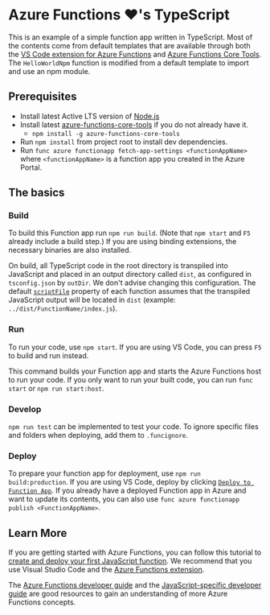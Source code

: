 # Azure Functions ❤️'s TypeScript 
This is an example of a simple function app written in TypeScript. Most of the contents come from default templates that are available through both the [VS Code extension for Azure Functions](https://code.visualstudio.com/tutorials/functions-extension/getting-started) and [Azure Functions Core Tools](https://www.npmjs.com/package/azure-functions-core-tools). The `HelloWorldNpm` function is modified from a default template to import and use an npm module.

## Prerequisites
  - Install latest Active LTS version of [Node.js](https://nodejs.org)
  - Install latest [azure-functions-core-tools](https://www.npmjs.com/package/azure-functions-core-tools) if you do not already have it.
    - `npm install -g azure-functions-core-tools` 
  - Run `npm install` from project root to install dev dependencies. 
  - Run `func azure functionapp fetch-app-settings <functionAppName>` where `<functionAppName>` is a function app you created in the Azure Portal. 

## The basics
### Build
To build this Function app run `npm run build`. (Note that `npm start` and `F5` already include a build step.) If you are using binding extensions, the necessary binaries are also installed.

On build, all TypeScript code in the root directory is transpiled into JavaScript and placed in an output directory called `dist`, as configured in `tsconfig.json` by `outDir`. We don't advise changing this configuration. The default [`scriptFile`](#using-scriptfile) property of each function assumes that the transpiled JavaScript output will be located in `dist` (example: `../dist/FunctionName/index.js`).

### Run
To run your code, use `npm start`. If you are using VS Code, you can press `F5` to build and run instead.

This command builds your Function app and starts the Azure Functions host to run your code. If you only want to run your built code, you can run `func start` or `npm run start:host`.

### Develop
`npm run test` can be implemented to test your code. To ignore specific files and folders when deploying, add them to `.funcignore`.

### Deploy
To prepare your function app for deployment, use `npm run build:production`. If you are using VS Code, deploy by clicking [`Deploy to Function App`](https://code.visualstudio.com/tutorials/functions-extension/deploy-app).  If you already have a deployed Function app in Azure and want to update its contents, you can also use `func azure functionapp publish <FunctionAppName>`.

## Learn More
If you are getting started with Azure Functions, you can follow this tutorial to [create and deploy your first JavaScript function](https://docs.microsoft.com/azure/azure-functions/functions-create-first-function-vs-code). We recommend that you use Visual Studio Code and the [Azure Functions extension](https://code.visualstudio.com/tutorials/functions-extension/getting-started).

The [Azure Functions developer guide](https://docs.microsoft.com/azure/azure-functions/functions-reference) and the [JavaScript-specific developer guide](https://docs.microsoft.com/azure/azure-functions/functions-reference-node) are good resources to gain an understanding of more Azure Functions concepts.

